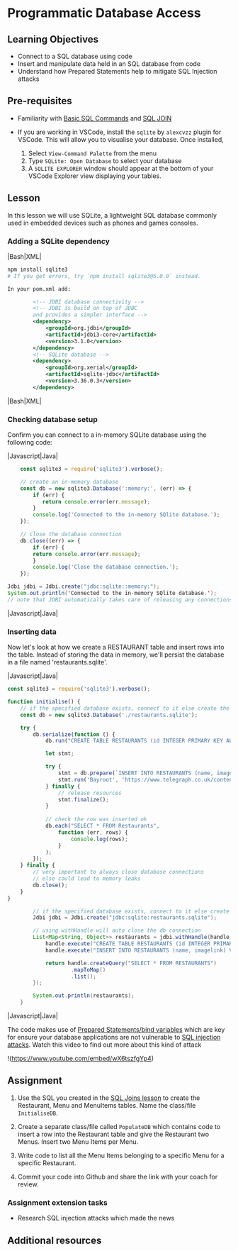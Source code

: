 # Programmatic Database Access

## Learning Objectives
* Connect to a SQL database using code 
* Insert and manipulate data held in an SQL database from code
* Understand how Prepared Statements help to mitigate SQL Injection attacks

## Pre-requisites
* Familiarity with [Basic SQL Commands](/curriculum/Bootcamp/Unit-3-Relational_Databases/0.3.3-Basic_SQL_Commands.html) and [SQL JOIN](/curriculum/Bootcamp/Unit-3-Relational_Databases/0.3.4-SQL_Joins.html)

* If you are working in VSCode, install the `sqlite` by `alexcvzz` plugin for VSCode. This will allow you to visualise your database. Once installed,
  1. Select `View-Command Palette` from the menu
  2. Type `SQLite: Open Database` to select your database
  3. A `SQLITE EXPLORER` window should appear at the bottom of your VSCode Explorer view displaying your tables. 

## Lesson
In this lesson we will use SQLite, a lightweight SQL database commonly used in embedded devices such as phones and games consoles. 

### Adding a SQLite dependency

|Bash|XML|
```bash
npm install sqlite3
# If you get errors, try `npm install sqlite3@5.0.0` instead.
```
```xml
In your pom.xml add:

        <!-- JDBI database connectivity -->
        <!-- JDBI is build on top of JDBC
        and provides a simpler interface -->
        <dependency>
            <groupId>org.jdbi</groupId>
            <artifactId>jdbi3-core</artifactId>
            <version>3.1.0</version>
        </dependency>
        <!-- SQLite database -->
        <dependency>
            <groupId>org.xerial</groupId>
            <artifactId>sqlite-jdbc</artifactId>
            <version>3.36.0.3</version>
        </dependency>
```
|Bash|XML|

### Checking database setup
Confirm you can connect to a in-memory SQLite database using the following code:

|Javascript|Java|
```javascript
    const sqlite3 = require('sqlite3').verbose();

    // create an in-memory database
    const db = new sqlite3.Database(':memory:', (err) => {
        if (err) {
           return console.error(err.message);
        }
        console.log('Connected to the in-memory SQlite database.');
    });

    // close the database connection
    db.close((err) => {
        if (err) {
        return console.error(err.message);
        }
        console.log('Close the database connection.');
    });
```
```java
Jdbi jdbi = Jdbi.create("jdbc:sqlite::memory:");
System.out.println('Connected to the in-memory SQlite database.');
// note that JDBI automatically takes care of releasing any connections after use
```
|Javascript|Java|

### Inserting data
Now let's look at how we create a RESTAURANT table and insert rows into the table. Instead of storing the data in memory, we'll persist the database in a file named 'restaurants.sqlite'.

|Javascript|Java|
```javascript
const sqlite3 = require('sqlite3').verbose();

function initialise() {
    // if the specified database exists, connect to it else create the database
    const db = new sqlite3.Database('./restaurants.sqlite');

    try {
        db.serialize(function () { 
            db.run("CREATE TABLE RESTAURANTS (id INTEGER PRIMARY KEY AUTOINCREMENT, name TEXT, imagelink TEXT)");

            let stmt;

            try {
                stmt = db.prepare(`INSERT INTO RESTAURANTS (name, imagelink) VALUES (?, ?)`);
                stmt.run('Bayroot', 'https://www.telegraph.co.uk/content/dam/Travel/Destinations/Europe/England/Brighton/brighton-restaurants-hotel-du-vin-bistro.jpg');
            } finally {
                // release resources 
                stmt.finalize();
            }
        
            // check the row was inserted ok
            db.each("SELECT * FROM Restaurants",
                function (err, rows) {  
                    console.log(rows);  
                }
            );
        });
    } finally { 
        // very important to always close database connections
        // else could lead to memory leaks
        db.close();
    }
}
```
```java
        // if the specified database exists, connect to it else create the database
        Jdbi jdbi = Jdbi.create("jdbc:sqlite:restaurants.sqlite");

        // using withHandle will auto close the db connection
        List<Map<String, Object>> restaurants = jdbi.withHandle(handle -> {
            handle.execute("CREATE TABLE RESTAURANTS (id INTEGER PRIMARY KEY AUTOINCREMENT, name TEXT, imagelink TEXT)");
            handle.execute("INSERT INTO RESTAURANTS (name, imagelink) VALUES (?, ?)", "Bayroot", "https://www.telegraph.co.uk/content/dam/Travel/Destinations/Europe/England/Brighton/brighton-restaurants-hotel-du-vin-bistro.jpg");

            return handle.createQuery("SELECT * FROM RESTAURANTS")
                    .mapToMap()
                    .list();
        });

        System.out.println(restaurants);
    }
```
|Javascript|Java|
    

The code makes use of [Prepared Statements/bind variables](https://cheatsheetseries.owasp.org/cheatsheets/SQL_Injection_Prevention_Cheat_Sheet.html) which are key for ensure your database applications are not vulnerable to [SQL injection attacks](https://portswigger.net/web-security/sql-injection). Watch this video to find out more about this kind of attack

!(https://www.youtube.com/embed/wX6tszfgYp4)

## Assignment
1. Use the SQL you created in the [SQL Joins lesson](curriculum/Bootcamp/Unit-3-Relational_Databases/0.3.4-SQL_Joins) to create the Restaurant, Menu and MenuItems tables. Name the class/file `InitialiseDB`.

1. Create a separate class/file called `PopulateDB` which contains code to insert a row into the Restaurant table and give the Restaurant two Menus. Insert two Menu Items per Menu. 

1. Write code to list all the Menu Items belonging to a specific Menu for a specific Restaurant.

1. Commit your code into Github and share the link with your coach for review.

### Assignment extension tasks
* Research SQL injection attacks which made the news 

## Additional resources
